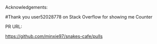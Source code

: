 Acknowledgements:

#Thank you user52028778 on Stack Overflow for showing me Counter

PR URL:

https://github.com/minxie97/snakes-cafe/pulls
